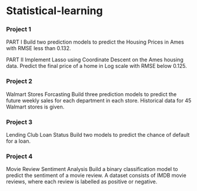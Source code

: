 # Statistical-learning

### Project 1
PART I
Build two prediction models to predict the Housing Prices in Ames with RMSE less than 0.132.

PART II
Implement Lasso using Coordinate Descent on the Ames housing data. Predict the final price of a home in Log scale with RMSE below 0.125.



### Project 2 
Walmart Stores Forcasting
Build three prediction models to predict the future weekly sales for each department in each store. Historical data for 45 Walmart stores is given.



### Project 3
Lending Club Loan Status
Build two models to predict the chance of default for a loan.



### Project 4
Movie Review Sentiment Analysis
Build a binary classification model to predict the sentiment of a movie review. A dataset consists of IMDB movie reviews, where each review is labelled as positive or negative.
